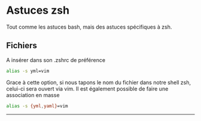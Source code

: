# Astuces zsh

Tout comme les astuces bash, mais des astuces spécifiques à zsh.

## Fichiers

A insérer dans son .zshrc de préférence

```bash
alias -s yml=vim
```

Grace à cette option, si nous tapons le nom du fichier dans notre shell
zsh, celui-ci sera ouvert via vim. Il est également possible de faire
une association en masse

```bash
alias -s {yml,yaml}=vim
```

------------------------------------------------------------------------
